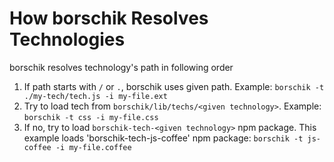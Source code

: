 # How borschik Resolves Technologies

borschik resolves technology's path in following order

1. If path starts with `/` or `.`, borschik uses given path. Example: `borschik -t ./my-tech/tech.js -i my-file.ext`
2. Try to load tech from `borschik/lib/techs/<given technology>`. Example: `borschik -t css -i my-file.css`
3. If no, try to load `borschik-tech-<given technology>` npm package. This example loads 'borschik-tech-js-coffee' npm package: `borschik -t js-coffee -i my-file.coffee`

